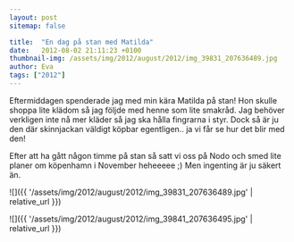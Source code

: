 ```yaml
---
layout: post
sitemap: false

title:  "En dag på stan med Matilda"
date:   2012-08-02 21:11:23 +0100
thumbnail-img: /assets/img/2012/august/2012/img_39831_207636489.jpg
author: Eva
tags: ["2012"]
---
```


Eftermiddagen spenderade jag med min kära Matilda på stan! Hon skulle shoppa lite klädom så jag följde med henne som lite smakråd. Jag behöver verkligen inte nå mer kläder så jag ska hålla fingrarna i styr. Dock så är ju den där skinnjackan väldigt köpbar egentligen.. ja vi får se hur det blir med den! 

Efter att ha gått någon timme på stan så satt vi oss på Nodo och smed lite planer om köpenhamn i November heheeeee ;) Men ingenting är ju säkert än.

![]({{ '/assets/img/2012/august/2012/img_39831_207636489.jpg'  | relative_url }})

![]({{ '/assets/img/2012/august/2012/img_39841_207636495.jpg'  | relative_url }})

